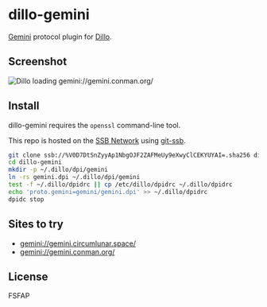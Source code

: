 # dillo-gemini

[Gemini][] protocol plugin for [Dillo][].

## Screenshot

![Dillo loading gemini://gemini.conman.org/](&Mi6TnZIOeSmIVeI0VbtY3tqvIEcoCrUas2EwwS09sl0=.sha256)

## Install

dillo-gemini requires the `openssl` command-line tool.

This repo is hosted on the [SSB Network][SSB] using [git-ssb][].

```sh
git clone ssb://%V0D7DtSnZyyAp1NbgOJF2ZAFMeUy9eXwyClCEKYUYAI=.sha256 dillo-gemini
cd dillo-gemini
mkdir -p ~/.dillo/dpi/gemini
ln -rs gemini.dpi ~/.dillo/dpi/gemini
test -f ~/.dillo/dpidrc || cp /etc/dillo/dpidrc ~/.dillo/dpidrc
echo 'proto.gemini=gemini/gemini.dpi' >> ~/.dillo/dpidrc
dpidc stop
```

## Sites to try

- <gemini://gemini.circumlunar.space/>
- <gemini://gemini.conman.org/>

[Gemini]: https://gopher.tildeverse.org/zaibatsu.circumlunar.space/1/~solderpunk/gemini
[Dillo]: https://dillo.org/
[git-ssb]: %n92DiQh7ietE+R+X/I403LQoyf2DtR3WQfCkDKlheQU=.sha256
[SSB]: https://www.scuttlebutt.nz/

## License

FSFAP
